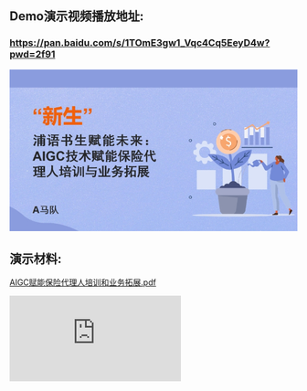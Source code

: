 ## Demo演示视频播放地址:
### https://pan.baidu.com/s/1TOmE3gw1_Vqc4Cq5EeyD4w?pwd=2f91 

![image info](./ppt.jpg)

## 演示材料:
[AIGC赋能保险代理人培训和业务拓展.pdf](./AIGC赋能保险代理人培训和业务拓展.pdf)

<iframe 
src="https://www.bilibili.com/video/BV1cx4y1D7cA/?vd_source=689a1f3d767ab1d67d4ad1fbb26ecf49" scrolling="no" border="0" frameborder="no" framespacing="0" allowfullscreen="true"> 
</iframe>
